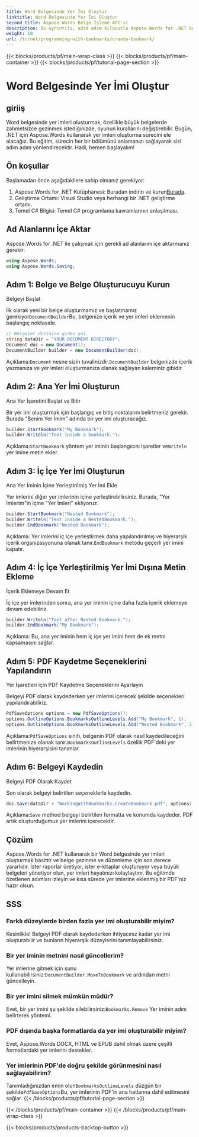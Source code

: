 ```yaml
---
title: Word Belgesinde Yer İmi Oluştur
linktitle: Word Belgesinde Yer İmi Oluştur
second_title: Aspose.Words Belge İşleme API'si
description: Bu ayrıntılı, adım adım kılavuzla Aspose.Words for .NET kullanarak Word belgelerinde yer imleri oluşturmayı öğrenin. Belge gezintisi ve organizasyonu için mükemmeldir.
weight: 10
url: /tr/net/programming-with-bookmarks/create-bookmark/
---
```


{{< blocks/products/pf/main-wrap-class >}}
{{< blocks/products/pf/main-container >}}
{{< blocks/products/pf/tutorial-page-section >}}

# Word Belgesinde Yer İmi Oluştur

## giriiş

Word belgesinde yer imleri oluşturmak, özellikle büyük belgelerde zahmetsizce gezinmek istediğinizde, oyunun kurallarını değiştirebilir. Bugün, .NET için Aspose.Words kullanarak yer imleri oluşturma sürecini ele alacağız. Bu eğitim, sürecin her bir bölümünü anlamanızı sağlayarak sizi adım adım yönlendirecektir. Hadi, hemen başlayalım!

## Ön koşullar

Başlamadan önce aşağıdakilere sahip olmanız gerekiyor:

1.  Aspose.Words for .NET Kütüphanesi: Buradan indirin ve kurun[Burada](https://releases.aspose.com/words/net/).
2. Geliştirme Ortamı: Visual Studio veya herhangi bir .NET geliştirme ortamı.
3. Temel C# Bilgisi: Temel C# programlama kavramlarının anlaşılması.

## Ad Alanlarını İçe Aktar

Aspose.Words for .NET ile çalışmak için gerekli ad alanlarını içe aktarmanız gerekir:

```csharp
using Aspose.Words;
using Aspose.Words.Saving;
```

## Adım 1: Belge ve Belge Oluşturucuyu Kurun

Belgeyi Başlat

İlk olarak yeni bir belge oluşturmamız ve başlatmamız gerekiyor`DocumentBuilder`Bu, belgenize içerik ve yer imleri eklemenin başlangıç noktasıdır.

```csharp
// Belgeler dizinine giden yol.
string dataDir = "YOUR DOCUMENT DIRECTORY";
Document doc = new Document();
DocumentBuilder builder = new DocumentBuilder(doc);
```

 Açıklama:`Document` nesne sizin tuvalinizdir.`DocumentBuilder` belgenizde içerik yazmanıza ve yer imleri oluşturmanıza olanak sağlayan kaleminiz gibidir.

## Adım 2: Ana Yer İmi Oluşturun

Ana Yer İşaretini Başlat ve Bitir

Bir yer imi oluşturmak için başlangıç ve bitiş noktalarını belirtmeniz gerekir. Burada "Benim Yer İmim" adında bir yer imi oluşturacağız.

```csharp
builder.StartBookmark("My Bookmark");
builder.Writeln("Text inside a bookmark.");
```

 Açıklama:`StartBookmark` yöntem yer iminin başlangıcını işaretler ve`Writeln` yer imine metin ekler.

## Adım 3: İç İçe Yer İmi Oluşturun

Ana Yer İminin İçine Yerleştirilmiş Yer İmi Ekle

Yer imlerini diğer yer imlerinin içine yerleştirebilirsiniz. Burada, "Yer İmlerim"in içine "Yer İmleri" ekliyoruz.

```csharp
builder.StartBookmark("Nested Bookmark");
builder.Writeln("Text inside a NestedBookmark.");
builder.EndBookmark("Nested Bookmark");
```

 Açıklama: Yer imlerini iç içe yerleştirmek daha yapılandırılmış ve hiyerarşik içerik organizasyonuna olanak tanır.`EndBookmark` metodu geçerli yer imini kapatır.

## Adım 4: İç İçe Yerleştirilmiş Yer İmi Dışına Metin Ekleme

İçerik Eklemeye Devam Et

İç içe yer imlerinden sonra, ana yer iminin içine daha fazla içerik eklemeye devam edebiliriz.

```csharp
builder.Writeln("Text after Nested Bookmark.");
builder.EndBookmark("My Bookmark");
```

Açıklama: Bu, ana yer iminin hem iç içe yer imini hem de ek metni kapsamasını sağlar.

## Adım 5: PDF Kaydetme Seçeneklerini Yapılandırın

Yer İşaretleri için PDF Kaydetme Seçeneklerini Ayarlayın

Belgeyi PDF olarak kaydederken yer imlerini içerecek şekilde seçenekleri yapılandırabiliriz.

```csharp
PdfSaveOptions options = new PdfSaveOptions();
options.OutlineOptions.BookmarksOutlineLevels.Add("My Bookmark", 1);
options.OutlineOptions.BookmarksOutlineLevels.Add("Nested Bookmark", 2);
```

 Açıklama:`PdfSaveOptions` sınıfı, belgenin PDF olarak nasıl kaydedileceğini belirtmenize olanak tanır.`BookmarksOutlineLevels` özellik PDF'deki yer imlerinin hiyerarşisini tanımlar.

## Adım 6: Belgeyi Kaydedin

Belgeyi PDF Olarak Kaydet

Son olarak belgeyi belirtilen seçeneklerle kaydedin.

```csharp
doc.Save(dataDir + "WorkingWithBookmarks.CreateBookmark.pdf", options);
```

 Açıklama:`Save` method belgeyi belirtilen formatta ve konumda kaydeder. PDF artık oluşturduğumuz yer imlerini içerecektir.

## Çözüm

Aspose.Words for .NET kullanarak bir Word belgesinde yer imleri oluşturmak basittir ve belge gezinme ve düzenleme için son derece yararlıdır. İster raporlar üretiyor, ister e-kitaplar oluşturuyor veya büyük belgeleri yönetiyor olun, yer imleri hayatınızı kolaylaştırır. Bu eğitimde özetlenen adımları izleyin ve kısa sürede yer imlerine eklenmiş bir PDF'niz hazır olsun.

## SSS

### Farklı düzeylerde birden fazla yer imi oluşturabilir miyim?

Kesinlikle! Belgeyi PDF olarak kaydederken ihtiyacınız kadar yer imi oluşturabilir ve bunların hiyerarşik düzeylerini tanımlayabilirsiniz.

### Bir yer iminin metnini nasıl güncellerim?

 Yer imlerine gitmek için şunu kullanabilirsiniz:`DocumentBuilder.MoveToBookmark` ve ardından metni güncelleyin.

### Bir yer imini silmek mümkün müdür?

 Evet, bir yer imini şu şekilde silebilirsiniz:`Bookmarks.Remove` Yer iminin adını belirterek yöntemi.

### PDF dışında başka formatlarda da yer imi oluşturabilir miyim?

Evet, Aspose.Words DOCX, HTML ve EPUB dahil olmak üzere çeşitli formatlardaki yer imlerini destekler.

### Yer imlerinin PDF'de doğru şekilde görünmesini nasıl sağlayabilirim?

 Tanımladığınızdan emin olun`BookmarksOutlineLevels` düzgün bir şekilde`PdfSaveOptions`Bu, yer imlerinin PDF'in ana hatlarına dahil edilmesini sağlar.
{{< /blocks/products/pf/tutorial-page-section >}}

{{< /blocks/products/pf/main-container >}}
{{< /blocks/products/pf/main-wrap-class >}}

{{< blocks/products/products-backtop-button >}}

